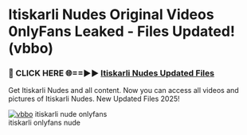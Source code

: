 # Itiskarli Nudes Original Videos 0nlyFans Leaked - Files Updated! (vbbo)

<h3>🔴 CLICK HERE 🌐==►► <a href="https://tinyurl.com/5h6xmrr3" rel="nofollow">Itiskarli Nudes Updated Files</a></h3>

Get Itiskarli Nudes and all content. Now you can access all videos and pictures of Itiskarli Nudes. New Updated Files 2025!

[![vbbo](https://i.imgur.com/KVD873Z.gif)](https://tinyurl.com/5h6xmrr3)
itiskarli nude onlyfans<br>
itiskarli onlyfans nude
